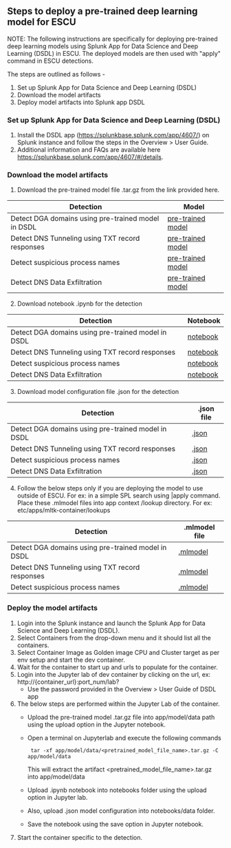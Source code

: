 ## Steps to deploy a pre-trained deep learning model for ESCU

NOTE: The following instructions are specifically for deploying pre-trained deep learning models using Splunk App for Data Science and Deep Learning (DSDL) in ESCU.  The deployed models are then used with "apply" command in ESCU detections.

The steps are outlined as follows -
1. Set up Splunk App for Data Science and Deep Learning (DSDL)
2. Download the model artifacts
3. Deploy model artifacts into Splunk app DSDL


### Set up Splunk App for Data Science and Deep Learning (DSDL)
1. Install the DSDL app (https://splunkbase.splunk.com/app/4607/) on Splunk instance and follow the steps in the Overview > User Guide.
2. Additional information and FAQs are available here https://splunkbase.splunk.com/app/4607/#/details.

### Download the model artifacts
1. Download the pre-trained model file .tar.gz from the link provided here.

| Detection        | Model |
| ----------- | ----------- |
| Detect DGA domains using pre-trained model in DSDL | [pre-trained model](https://seal.splunkresearch.com/pretrained_dga_model_dsdl.tar.gz) |
| Detect DNS Tunneling using TXT record responses | [pre-trained model](https://seal.splunkresearch.com/detect_suspicious_dns_txt_records_using_pretrained_model_in_dsdl.tar.gz) |
| Detect suspicious process names | [pre-trained model](https://seal.splunkresearch.com/detect_suspicious_processnames_using_pretrained_model_in_dsdl.tar.gz) |
| Detect DNS Data Exfiltration | [pre-trained model](https://seal.splunkresearch.com/detect_dns_data_exfiltration_using_pretrained_model_in_dsdl.tar.gz) |

2. Download notebook .ipynb for the detection

| Detection        | Notebook |
| ----------- | ----------- |
| Detect DGA domains using pre-trained model in DSDL | [notebook](https://github.com/splunk/security_content/blob/develop/notebooks/pretrained_dga_model_dsdl.ipynb) |
| Detect DNS Tunneling using TXT record responses | [notebook](https://github.com/splunk/security_content/blob/develop/notebooks/detect_suspicious_dns_txt_records_using_pretrained_model_in_dsdl.ipynb) |
| Detect suspicious process names | [notebook](https://github.com/splunk/security_content/blob/develop/notebooks/detect_suspicious_processnames_using_pretrained_model_in_dsdl.ipynb) |
| Detect DNS Data Exfiltration | [notebook](https://github.com/splunk/security_content/blob/develop/notebooks/detect_dns_data_exfiltration_using_pretrained_model_in_dsdl.ipynb) |


3. Download model configuration file .json for the detection 

| Detection        | .json file |
| ----------- | ----------- |
| Detect DGA domains using pre-trained model in DSDL | [.json](https://github.com/splunk/security_content/blob/develop/notebooks/pretrained_dga_model_dsdl.json) |
| Detect DNS Tunneling using TXT record responses | [.json](https://github.com/splunk/security_content/blob/develop/notebooks/detect_suspicious_dns_txt_records_using_pretrained_model_in_dsdl.json) |
| Detect suspicious process names | [.json](https://github.com/splunk/security_content/blob/develop/notebooks/detect_suspicious_processnames_using_pretrained_model_in_dsdl.json) |
| Detect DNS Data Exfiltration | [.json](https://github.com/splunk/security_content/blob/develop/notebooks/detect_dns_data_exfiltration_using_pretrained_model_in_dsdl.json) |

4. Follow the below steps only if you are deploying the model to use outside of ESCU. For ex: in a simple SPL search using |apply command. 
   Place these .mlmodel files into app context /lookup directory. For ex: etc/apps/mltk-container/lookups

| Detection        | .mlmodel file |
| ----------- | ----------- |
| Detect DGA domains using pre-trained model in DSDL | [.mlmodel](https://github.com/splunk/security_content/blob/develop/lookups/__mlspl_pretrained_dga_model_dsdl.mlmodel) |
| Detect DNS Tunneling using TXT record responses | [.mlmodel](https://github.com/splunk/security_content/blob/develop/lookups/__mlspl_detect_suspicious_dns_txt_records_using_pretrained_model_in_dsdl.mlmodel) |
| Detect suspicious process names | [.mlmodel](https://github.com/splunk/security_content/blob/develop/lookups/__mlspl_detect_suspicious_processnames_using_pretrained_model_in_dsdl.mlmodel) |


### Deploy the model artifacts

1. Login into the Splunk instance and launch the Splunk App for Data Science and Deep Learning (DSDL).
2. Select Containers from the drop-down menu and it should list all the containers.
3. Select Container Image as Golden image CPU and Cluster target as per env setup and start the dev container.
4. Wait for the container to start up and urls to populate for the container.
5. Login into the Jupyter lab of dev container by clicking on the url, ex: http://{container_url}:port_num/lab? 
    * Use the password provided in the Overview > User Guide of DSDL app
6. The below steps are performed within the Jupyter Lab of the container.
    * Upload the pre-trained model .tar.gz file into app/model/data path using the upload option in the Jupyter notebook.
    * Open a terminal on Jupyterlab and execute the following commands

         ```
          tar -xf app/model/data/<pretrained_model_file_name>.tar.gz -C app/model/data
         ```			
      This will extract the artifact <pretrained_model_file_name>.tar.gz into app/model/data				
    * Upload <detection>.ipynb notebook into notebooks folder using the upload option in Jupyter lab.
    * Also, upload <detection>.json model configuration into notebooks/data folder.
    * Save the notebook using the save option in Jupyter notebook. 
 7. Start the container specific to the detection. 

